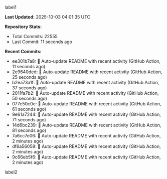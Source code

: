 
label1 
<!-- ACTIVITY_START -->
**Last Updated:** 2025-10-03 04:01:35 UTC

**Repository Stats:**
- Total Commits: 22555
- Last Commit: 11 seconds ago

**Recent Commits:**
- ee301b7a8: 🤖 Auto-update README with recent activity (GitHub Action, 11 seconds ago)
- 2e9640ded: 🤖 Auto-update README with recent activity (GitHub Action, 25 seconds ago)
- b2ea73a1f: 🤖 Auto-update README with recent activity (GitHub Action, 37 seconds ago)
- 2011fa7b2: 🤖 Auto-update README with recent activity (GitHub Action, 50 seconds ago)
- 077e50c0e: 🤖 Auto-update README with recent activity (GitHub Action, 61 seconds ago)
- 9e61a7244: 🤖 Auto-update README with recent activity (GitHub Action, 71 seconds ago)
- 14d6bc239: 🤖 Auto-update README with recent activity (GitHub Action, 81 seconds ago)
- 7a6cc7e06: 🤖 Auto-update README with recent activity (GitHub Action, 2 minutes ago)
- df6a56059: 🤖 Auto-update README with recent activity (GitHub Action, 2 minutes ago)
- 9c66eb5f6: 🤖 Auto-update README with recent activity (GitHub Action, 2 minutes ago)
<!-- ACTIVITY_END -->

label2
